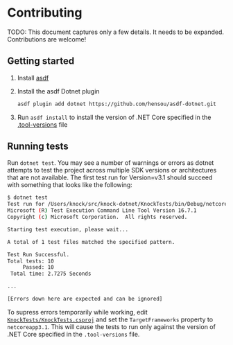 # Contributing

TODO: This document captures only a few details. It needs to be expanded. Contributions are welcome!

## Getting started

1. Install [asdf](https://asdf-vm.com)
2. Install the asdf Dotnet plugin
    
    ```bash
    asdf plugin add dotnet https://github.com/hensou/asdf-dotnet.git
    ```
3. Run `asdf install` to install the version of .NET Core specified in the [.tool-versions](.tool-versions) file

## Running tests

Run `dotnet test`. You may see a number of warnings or errors as dotnet attempts to test the project across multiple SDK versions or architectures that are not available. The first test run for Version=v3.1 should succeed with something that looks like the following:

```bash
$ dotnet test
Test run for /Users/knock/src/knock-dotnet/KnockTests/bin/Debug/netcoreapp3.1/KnockTests.dll(.NETCoreApp,Version=v3.1)
Microsoft (R) Test Execution Command Line Tool Version 16.7.1
Copyright (c) Microsoft Corporation.  All rights reserved.

Starting test execution, please wait...

A total of 1 test files matched the specified pattern.

Test Run Successful.
Total tests: 10
     Passed: 10
 Total time: 2.7275 Seconds

...

[Errors down here are expected and can be ignored]
```

To supress errors temporarily while working, edit [`KnockTests/KnockTests.csproj`](KnockTests/KnockTests.csproj) and set the `TargetFrameworks` property to `netcoreapp3.1`. This will cause the tests to run only against the version of .NET Core specified in the `.tool-versions` file.

